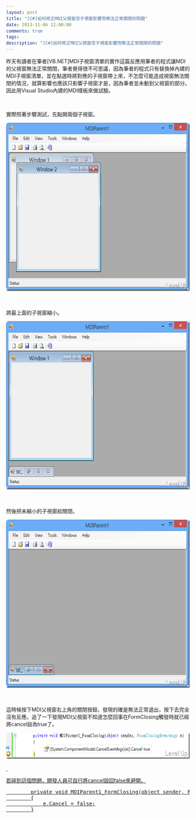 ```yaml
---
layout: post
title: "[C#]如何修正MDI父視窗受子視窗影響而無法正常關閉的問題"
date: 2013-11-06 12:00:00
comments: true
tags: 
description: "[C#]如何修正MDI父視窗受子視窗影響而無法正常關閉的問題"
---
```

<p>昨天有讀者在筆者[VB.NET]MDI子視窗清單的實作</a>這篇反應用筆者的程式讓MDI的父視窗無法正常關閉，筆者覺得很不可思議，因為筆者的程式只有替換掉內建的MDI子視窗清單，並在點選時將對應的子視窗帶上來，不怎麼可能造成視窗無法關閉的情況，就算影響也應該只影響子視窗才是，因為筆者並未動到父視窗的部分。因此用Visual Studio內建的MDI樣板來做試驗。</p>  <p> </p>  <p>實際照著步驟測試，先點開兩個子視窗。</p>  <p><a href="http://files.dotblogs.com.tw/larrynung/1301/CMDI_BBFB/image_2.png"><img style="border-top: 0px; border-right: 0px; border-bottom: 0px; border-left: 0px" border="0" alt="image" src="\images\posts\c4f374c8-a102-41a5-8da0-d429f48ea73b\image_thumb.png" width="652" height="461" /></a> </p>  <p> </p>  <p>將最上面的子視窗縮小。</p>  <p><a href="http://files.dotblogs.com.tw/larrynung/1301/CMDI_BBFB/image_4.png"><img style="border-top: 0px; border-right: 0px; border-bottom: 0px; border-left: 0px" border="0" alt="image" src="\images\posts\c4f374c8-a102-41a5-8da0-d429f48ea73b\image_thumb_1.png" width="652" height="461" /></a> </p>  <p> </p>  <p>然後把未縮小的子視窗給關閉。</p>  <p><a href="http://files.dotblogs.com.tw/larrynung/1301/CMDI_BBFB/image_6.png"><img style="border-top: 0px; border-right: 0px; border-bottom: 0px; border-left: 0px" border="0" alt="image" src="\images\posts\c4f374c8-a102-41a5-8da0-d429f48ea73b\image_thumb_2.png" width="652" height="461" /></a> </p>  <p> </p>  <p>這時候按下MDI父視窗右上角的關閉按鈕，發現的確是無法正常退出，按下去完全沒有反應。追了一下發現MDI父視窗不知道怎麼回事在FormClosing觸發時就已經將cancel設為true了。</p>  <p><a href="http://files.dotblogs.com.tw/larrynung/1301/CMDI_BBFB/image_10.png"><img style="border-top: 0px; border-right: 0px; border-bottom: 0px; border-left: 0px" border="0" alt="image" src="\images\posts\c4f374c8-a102-41a5-8da0-d429f48ea73b\image_thumb_4.png" width="631" height="72" /> </p>  <p> </p>  <p>若碰到這個問題，開發人員可自行將cancel設回false來避開。</p>  <div id="scid:812469c5-0cb0-4c63-8c15-c81123a09de7:fd4d1f83-9c4d-4690-a48a-176c7891c4b1" class="wlWriterSmartContent" style="float: none; padding-bottom: 0px; padding-top: 0px; padding-left: 0px; margin: 0px; display: inline; padding-right: 0px"><pre name="code" class="c#">        private void MDIParent1_FormClosing(object sender, FormClosingEventArgs e)
        {
            e.Cancel = false;
        }</pre></div>